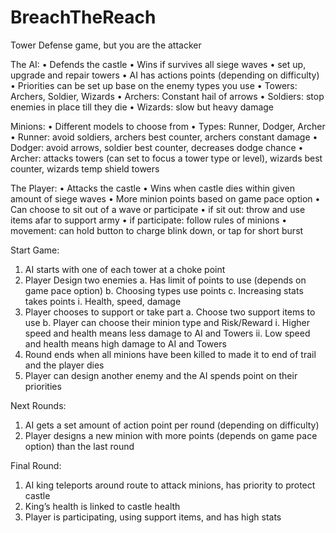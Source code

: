 # BreachTheReach

Tower Defense game, but you are the attacker

The AI:
•	Defends the castle
•	Wins if survives all siege waves
•	set up, upgrade and repair towers
•	AI has actions points (depending on difficulty)
•	Priorities can be set up base on the enemy types you use
•	Towers: Archers, Soldier, Wizards
•	Archers: Constant hail of arrows
•	Soldiers: stop enemies in place till they die
•	Wizards: slow but heavy damage

Minions: 
•	Different models to choose from
•	Types: Runner, Dodger, Archer
•	Runner: avoid soldiers, archers best counter, archers constant damage
•	Dodger: avoid arrows, soldier best counter, decreases dodge chance
•	Archer: attacks towers (can set to focus a tower type or level), wizards best counter, wizards temp shield towers

The Player:
•	Attacks the castle
•	Wins when castle dies within given amount of siege waves
•	More minion points based on game pace option
•	Can choose to sit out of a wave or participate
•	if sit out: throw and use items afar to support army
•	if participate: follow rules of minions
•	movement: can hold button to charge blink down, or tap for short burst

Start Game:
1.	AI starts with one of each tower at a choke point
2.	Player Design two enemies
a.	Has limit of points to use (depends on game pace option)
b.	Choosing types use points
c.	Increasing stats takes points
i.	Health, speed, damage
3.	Player chooses to support or take part
a.	Choose two support items to use
b.	Player can choose their minion type and Risk/Reward
i.	Higher speed and health means less damage to AI and Towers
ii.	Low speed and health means high damage to AI and Towers
4.	Round ends when all minions have been killed to made it to end of trail and the player dies
5.	Player can design another enemy and the AI spends point on their priorities

Next Rounds:
1.	AI gets a set amount of action point per round (depending on difficulty)
2.	Player designs a new minion with more points (depends on game pace option) than the last round

Final Round:
1.	AI king teleports around route to attack minions, has priority to protect castle
2.	King’s health is linked to castle health
3.	Player is participating, using support items, and has high stats
